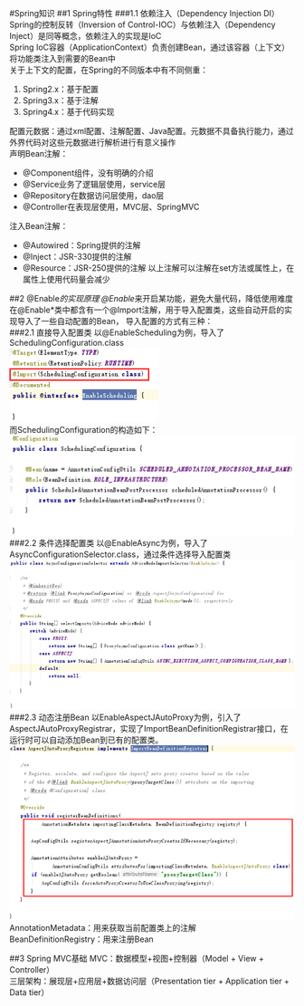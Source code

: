 #Spring知识
##1 Spring特性
###1.1 依赖注入（Dependency Injection DI）
Spring的控制反转（Inversion of Control-IOC）与依赖注入（Dependency Inject）是同等概念，依赖注入的实现是IoC  
Spring IoC容器（ApplicationContext）负责创建Bean，通过该容器（上下文）将功能类注入到需要的Bean中  
关于上下文的配置，在Spring的不同版本中有不同侧重：  
1. Spring2.x：基于配置  
2. Spring3.x：基于注解  
3. Spring4.x：基于代码实现  

配置元数据：通过xml配置、注解配置、Java配置。元数据不具备执行能力，通过外界代码对这些元数据进行解析进行有意义操作  
声明Bean注解：  
- @Component组件，没有明确的介绍
- @Service业务了逻辑层使用，service层
- @Repository在数据访问层使用，dao层
- @Controller在表现层使用，MVC层、SpringMVC

注入Bean注解：  
- @Autowired：Spring提供的注解  
- @Inject：JSR-330提供的注解
- @Resource：JSR-250提供的注解
以上注解可以注解在set方法或属性上，在属性上使用代码量会减少  

##2 @Enable*的实现原理
@Enable*来开启某功能，避免大量代码，降低使用难度  
在@Enable*类中都含有一个@Import注解，用于导入配置类，这些自动开启的实现导入了一些自动配置的Bean，
导入配置的方式有三种：  
###2.1 直接导入配置类
以@EnableScheduling为例，导入了SchedulingConfiguration.class  
![](img/K001.png)  
而SchedulingConfiguration的构造如下：  
![](img/K002.png)  
###2.2 条件选择配置类
以@EnableAsync为例，导入了AsyncConfigurationSelector.class，通过条件选择导入配置类  
![](img/K003.png)  
###2.3 动态注册Bean
以EnableAspectJAutoProxy为例，引入了AspectJAutoProxyRegistrar，实现了ImportBeanDefinitionRegistrar接口，在运行时可以自动添加Bean到已有的配置类。
![](img/K004.png)  
AnnotationMetadata：用来获取当前配置类上的注解  
BeanDefinitionRegistry：用来注册Bean  

##3 Spring MVC基础
MVC：数据模型+视图+控制器（Model + View + Controller）  
三层架构：展现层+应用层+数据访问层（Presentation tier + Application tier + Data tier）  


